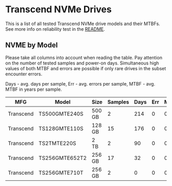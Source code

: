 Transcend NVMe Drives
=====================

This is a list of all tested Transcend NVMe drive models and their MTBFs. See more
info on reliability test in the [README](https://github.com/bsdhw/SMART).

NVME by Model
------------

Please take all columns into account when reading the table. Pay attention on the
number of tested samples and power-on days. Simultaneous high values of both MTBF
and errors are possible if only rare drives in the subset encounter errors.

Days - avg. days per sample,
Err  - avg. errors per sample,
MTBF - avg. MTBF in years per sample.

| MFG       | Model              | Size   | Samples | Days  | Err   | MTBF |
|-----------|--------------------|--------|---------|-------|-------|------|
| Transcend | TS500GMTE240S      | 500 GB | 2       | 214   | 0     | 0.59   |
| Transcend | TS128GMTE110S      | 128 GB | 15      | 176   | 0     | 0.48   |
| Transcend | TS2TMTE220S        | 2 TB   | 2       | 90    | 0     | 0.25   |
| Transcend | TS256GMTE652T2     | 256 GB | 17      | 32    | 0     | 0.09   |
| Transcend | TS256GMTE710T      | 256 GB | 2       | 0     | 0     | 0.00   |
